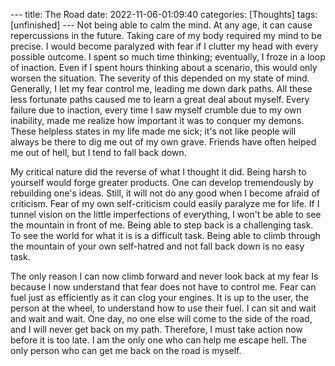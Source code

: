 --- title: The Road date: 2022-11-06-01:09:40 categories: [Thoughts] tags:
[unfinished] --- Not being able to calm the mind. At any age, it can cause
repercussions in the future. Taking care of my body required my mind to be
precise. I would become paralyzed with fear if I clutter my head with every
possible outcome. I spent so much time thinking; eventually, I froze in a loop
of inaction. Even if I spent hours thinking about a scenario, this would only
worsen the situation. The severity of this depended on my state of mind.
Generally, I let my fear control me, leading me down dark paths. All these less
fortunate paths caused me to learn a great deal about myself. Every failure due
to inaction, every time I saw myself crumble due to my own inability, made me
realize how important it was to conquer my demons. These helpless states in my
life made me sick; it's not like people will always be there to dig me out of
my own grave. Friends have often helped me out of hell, but I tend to fall back
down.

My critical nature did the reverse of what I thought it did. Being harsh to
yourself would forge greater products. One can develop tremendously by
rebuilding one's ideas. Still, it will not do any good when I become afraid of
criticism. Fear of my own self-criticism could easily paralyze me for life. If
I tunnel vision on the little imperfections of everything, I won't be able to
see the mountain in front of me. Being able to step back is a challenging task.
To see the world for what it is is a difficult task. Being able to climb
through the mountain of your own self-hatred and not fall back down is no easy
task.

The only reason I can now climb forward and never look back at my fear Is
because I now understand that fear does not have to control me. Fear can fuel
just as efficiently as it can clog your engines. It is up to the user, the
person at the wheel, to understand how to use their fuel. I can sit and wait
and wait and wait. One day, no one else will come to the side of the road, and
I will never get back on my path. Therefore, I must take action now before it
is too late. I am the only one who can help me escape hell. The only person who
can get me back on the road is myself.
